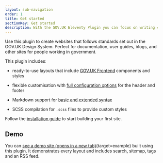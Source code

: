 ```yaml
---
layout: sub-navigation
order: 1
title: Get started
sectionKey: Get started
description: With the GOV.UK Eleventy Plugin you can focus on writing content instead of writing code.
---
```


Use this plugin to create websites that follows standards set out in the GOV.UK Design System. Perfect for documentation, user guides, blogs, and other sites for people working in government.

This plugin includes:

- ready-to-use layouts that include [GOV.UK Frontend](https://github.com/alphagov/govuk-frontend) components and styles

- flexible customisation with [full configuration options](/get-started/options) for the header and footer

- Markdown support for [basic and extended syntax](/example/markdown)

- SCSS compilation for `.scss` files to provide custom styles

Follow the [installation guide](/get-started/install) to start building your first site.

## Demo

You can [see a demo site (opens in a new tab)](/example){target=example} built using this plugin. It demonstrates every layout and includes search, sitemap, tags and an RSS feed.
